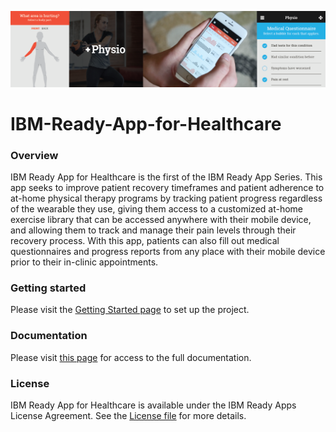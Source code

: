 ![](README_assets/banner.png)
# IBM-Ready-App-for-Healthcare

### Overview

IBM Ready App for Healthcare is the first of the IBM Ready App Series. This app seeks to improve patient recovery timeframes and patient adherence to at-home physical therapy programs by tracking patient progress regardless of the wearable they use, giving them access to a customized at-home exercise library that can be accessed anywhere with their mobile device, and allowing them to track and manage their pain levels through their recovery process. With this app, patients can also fill out medical questionnaires and progress reports from any place with their mobile device prior to their in-clinic appointments.

### Getting started
Please visit the [Getting Started page](http://lexdcy040194.ecloud.edst.ibm.com/physio_1_0_2/getting_started) to set up the project.

### Documentation
Please visit [this page](http://lexdcy040194.ecloud.edst.ibm.com/physio_1_0_2/home) for access to the full documentation.

### License
IBM Ready App for Healthcare is available under the IBM Ready Apps License Agreement. See the [License file](https://github.com/IBM-MIL/IBM-Ready-App-for-Healthcare/blob/master/LICENSE.txt) for more details.
